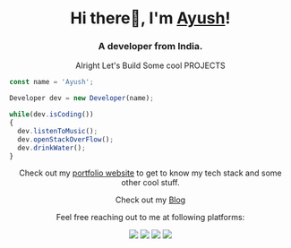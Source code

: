 <h1 align="center">Hi there👋, I'm <a href="https://www.ayushlohmod.live/">Ayush</a>!</h1>
<h3 align="center">A developer from India.</h3>
<p align="center">Alright Let's Build Some cool PROJECTS</p>

```js
const name = 'Ayush';

Developer dev = new Developer(name);

while(dev.isCoding())
{
  dev.listenToMusic();
  dev.openStackOverFlow();
  dev.drinkWater();
}
```

<p align="center">Check out my <a href="https://ayushlohmod.github.io/osca">portfolio website</a> to get to know my tech stack and some other cool stuff.</p>
<p align="center">Check out my <a href="https://www.ayushlohmod.live/">Blog</a></p>

<p align="center">Feel free reaching out to me at following platforms:</p>

<p align="center">
  <a href="https://www.linkedin.com/in/ayush-lohmod-22411a139/"><img src="https://img.shields.io/badge/LinkedIn-0077B5?style=for-the-badge&logo=linkedin&logoColor=white"></a> 
  <a href="https://www.instagram.com/ayushlohmod"><img src="https://img.shields.io/badge/Instagram-E4405F?style=for-the-badge&logo=instagram&logoColor=white"></a> 
  <a href="https://twitter.com/ayushlohmod"><img src="https://img.shields.io/badge/Twitter-1DA1F2?style=for-the-badge&logo=twitter&logoColor=white"></a>
  <a href="mailto:ayushlohmod@gmail.com"><img src="https://img.shields.io/badge/mail-EA4335?style=for-the-badge&logo=gmail&logoColor=white"></a>
</p>
